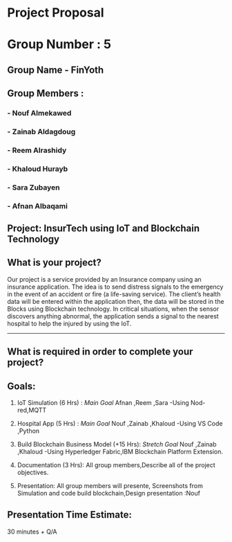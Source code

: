 # Project Proposal

# Group Number : 5 

## Group Name - FinYoth

## Group Members :
### - Nouf Almekawed
### - Zainab Aldagdoug
### - Reem Alrashidy
### - Khaloud Hurayb
### - Sara Zubayen
### - Afnan Albaqami


## Project: InsurTech using IoT and Blockchain Technology


## What is your project? 

Our project is a service provided by an Insurance company using an insurance application. The idea is to send distress signals to the emergency in the event of an accident or fire (a life-saving service).
The client’s health data will be entered within the application then, the data will be stored in the Blocks using Blockchain technology. In critical situations, when the sensor discovers anything abnormal, the application sends a signal to the nearest hospital to help the injured by using the IoT.


___

## What is required in order to complete your project?

## Goals: 
1. IoT Simulation (6 Hrs) : *Main Goal*   Afnan ,Reem ,Sara -Using Nod-red,MQTT

2. Hospital App (5 Hrs) : *Main Goal*  Nouf ,Zainab ,Khaloud -Using VS Code ,Python

3. Build Blockchain Business Model (+15 Hrs): *Stretch Goal*  Nouf ,Zainab ,Khaloud -Using Hyperledger Fabric,IBM Blockchain Platform Extension.

4. Documentation (3 Hrs): All group members,Describe all of the project objectives.

5. Presentation: All group members will presente, Screenshots from Simulation and code build blockchain,Design presentation :Nouf



## Presentation Time Estimate:
30 minutes + Q/A
